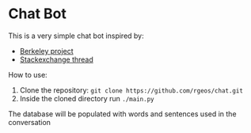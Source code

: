 # Chat Bot

This is a very simple chat bot inspired by:

- [Berkeley project](http://courses.ischool.berkeley.edu/i256/f06/projects/bonniejc.pdf)
- [Stackexchange thread](http://codegolf.stackexchange.com/questions/20914/who-is-this-chatbot)


How to use:

1. Clone the repository: `git clone https://github.com/rgeos/chat.git`
2. Inside the cloned directory run `./main.py`

The database will be populated with words and sentences used in the conversation